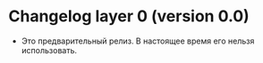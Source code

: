 # Changelog layer 0 (version 0.0)
- Это предварительный релиз. В настоящее время его нельзя использовать.